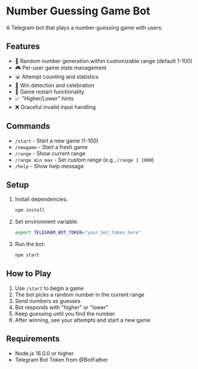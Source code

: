 # Number Guessing Game Bot

A Telegram bot that plays a number-guessing game with users.

## Features

- 🎯 Random number generation within customizable range (default 1-100)
- 🎮 Per-user game state management
- 📊 Attempt counting and statistics
- 🎉 Win detection and celebration
- 🔄 Game restart functionality
- 📈 "Higher/Lower" hints
- ❌ Graceful invalid input handling

## Commands

- `/start` - Start a new game (1-100)
- `/newgame` - Start a fresh game
- `/range` - Show current range
- `/range min max` - Set custom range (e.g., `/range 1 1000`)
- `/help` - Show help message

## Setup

1. Install dependencies:
   ```bash
   npm install
   ```

2. Set environment variable:
   ```bash
   export TELEGRAM_BOT_TOKEN="your_bot_token_here"
   ```

3. Run the bot:
   ```bash
   npm start
   ```

## How to Play

1. Use `/start` to begin a game
2. The bot picks a random number in the current range
3. Send numbers as guesses
4. Bot responds with "higher" or "lower"
5. Keep guessing until you find the number
6. After winning, see your attempts and start a new game

## Requirements

- Node.js 16.0.0 or higher
- Telegram Bot Token from @BotFather